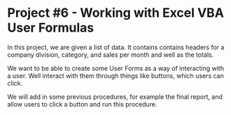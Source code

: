 # Project #6 - Working with Excel VBA User Formulas

In this project, we are given a list of data. It contains contains headers for a company division, category, and sales per month and well as the totals.

We want to be able to create some User Forms as a way of interacting with a user. Well interact with them through things like buttons, which users can click. 

We will add in some previous procedures, for example the final report, and allow users to click a button and run this procedure. 
